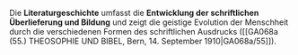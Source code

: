 
Die **Literaturgeschichte** umfasst die **Entwicklung der schriftlichen Überlieferung und Bildung** und zeigt die geistige Evolution der Menschheit durch die verschiedenen Formen des schriftlichen Ausdrucks ([[GA068a (55.) THEOSOPHIE UND BIBEL, Bern, 14. September 1910|GA068a/55]]).
